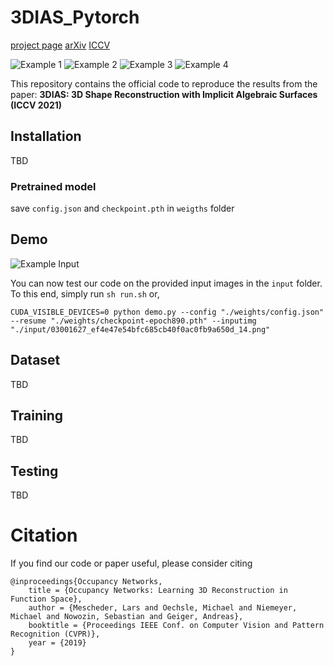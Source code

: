 # 3DIAS_Pytorch
[project page](https://myavartanoo.github.io/3dias/) [arXiv](https://arxiv.org/abs/2108.08653) [ICCV]()

![Example 1](source/airplane.gif)
![Example 2](source/chair1.gif)
![Example 3](source/lamp.gif)
![Example 4](source/speaker.gif)

This repository contains the official code to reproduce the results from the paper: 
**3DIAS: 3D Shape Reconstruction with Implicit Algebraic Surfaces (ICCV 2021)**


## Installation
TBD

### Pretrained model
save `config.json` and `checkpoint.pth` in `weigths` folder


## Demo
![Example Input](source/example_input.png)

You can now test our code on the provided input images in the `input` folder.
To this end, simply run `sh run.sh` or, 
```
CUDA_VISIBLE_DEVICES=0 python demo.py --config "./weights/config.json" --resume "./weights/checkpoint-epoch890.pth" --inputimg "./input/03001627_ef4e47e54bfc685cb40f0ac0fb9a650d_14.png"
```


## Dataset
TBD

## Training
TBD

## Testing
TBD


# Citation
If you find our code or paper useful, please consider citing

    @inproceedings{Occupancy Networks,
        title = {Occupancy Networks: Learning 3D Reconstruction in Function Space},
        author = {Mescheder, Lars and Oechsle, Michael and Niemeyer, Michael and Nowozin, Sebastian and Geiger, Andreas},
        booktitle = {Proceedings IEEE Conf. on Computer Vision and Pattern Recognition (CVPR)},
        year = {2019}
    }